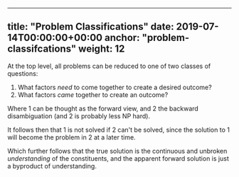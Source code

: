 

---
title: "Problem Classifications"
date: 2019-07-14T00:00:00+00:00
anchor: "problem-classifcations"
weight: 12
---

At the top level, all problems can be reduced to one of two classes of questions:

 1. What factors _need_ to come together to create a desired outcome?
 1. What factors _came_ together to create an outcome?

Where 1 can be thought as the forward view, and 2 the backward disambiguation (and 2 is probably less NP hard).

It follows then that 1 is not solved if 2 can't be solved, since the solution to 1 will become
the problem in 2 at a later time.

Which further follows that the true solution is the continuous and unbroken _understanding_ of the 
constituents, and the apparent forward solution is just a byproduct of understanding. 
